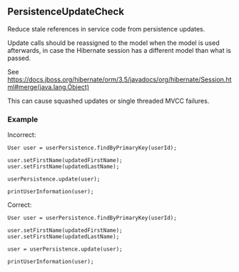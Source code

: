 ## PersistenceUpdateCheck

Reduce stale references in service code from persistence updates.

Update calls should be reassigned to the model when the model is used
afterwards, in case the Hibernate session has a different model than what is
passed.

See https://docs.jboss.org/hibernate/orm/3.5/javadocs/org/hibernate/Session.html#merge(java.lang.Object)

This can cause squashed updates or single threaded MVCC failures.

### Example

Incorrect:

```
User user = userPersistence.findByPrimaryKey(userId);

user.setFirstName(updatedFirstName);
user.setFirstName(updatedLastName);

userPersistence.update(user);

printUserInformation(user);
```

Correct:

```
User user = userPersistence.findByPrimaryKey(userId);

user.setFirstName(updatedFirstName);
user.setFirstName(updatedLastName);

user = userPersistence.update(user);

printUserInformation(user);
```